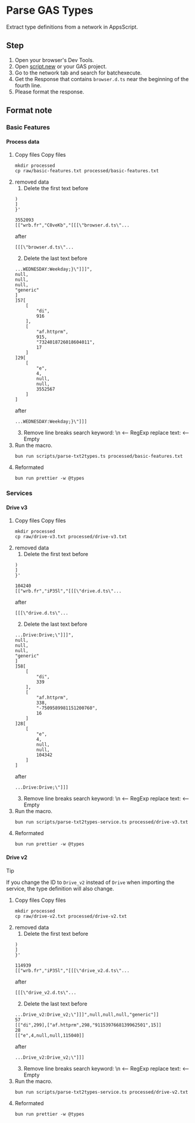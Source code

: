 # Parse GAS Types

Extract type definitions from a network in AppsScript.

## Step

1. Open your browser's Dev Tools.
2. Open [script.new](https://script.new) or your GAS project.
3. Go to the network tab and search for batchexecute.
4. Get the Response that contains `browser.d.ts` near the beginning of the fourth line.
5. Please format the response.

## Format note

### Basic Features

#### Process data

1. Copy files
    Copy files
    ```shell
    mkdir processed
    cp raw/basic-features.txt processed/basic-features.txt
    ```
2. removed data
   1. Delete the first text
    before
    ```
    )
    ]
    }'

    3552093
    [["wrb.fr","C0veKb","[[[\"browser.d.ts\"...
    ```
    after
    ```
    [[[\"browser.d.ts\"...
    ```
    2. Delete the last text
    before
    ```
    ...WEDNESDAY:Weekday;}\"]]]",
    null,
    null,
    null,
    "generic"
    ]
    ]57[
        [
            "di",
            916
        ],
        [
            "af.httprm",
            915,
            "7324018726018604011",
            17
        ]
    ]29[
        [
            "e",
            4,
            null,
            null,
            3552567
        ]
    ]
    ```
    after
    ```
    ...WEDNESDAY:Weekday;}\"]]]
    ```
    3. Remove line breaks
    search keyword: \n <-- RegExp
    replace text:  <-- Empty
3. Run the macro.
    ```shell
    bun run scripts/parse-txt2types.ts processed/basic-features.txt
    ```
4. Reformated
    ```shell
    bun run prettier -w @types
    ```

### Services

#### Drive v3

1. Copy files
    Copy files
    ```shell
    mkdir processed
    cp raw/drive-v3.txt processed/drive-v3.txt
    ```
2. removed data
   1. Delete the first text
    before
    ```
    )
    ]
    }'

    104240
    [["wrb.fr","iP35l","[[[\"drive.d.ts\"...
    ```
    after
    ```
    [[[\"drive.d.ts\"...
    ```
    2. Delete the last text
    before
    ```
    ...Drive:Drive;\"]]]",
    null,
    null,
    null,
    "generic"
    ]
    ]58[
        [
            "di",
            339
        ],
        [
            "af.httprm",
            338,
            "-7509589981151200760",
            16
        ]
    ]28[
        [
            "e",
            4,
            null,
            null,
            104342
        ]
    ]
    ```
    after
    ```
    ...Drive:Drive;\"]]]
    ```
    3. Remove line breaks
    search keyword: \n <-- RegExp
    replace text:  <-- Empty
3. Run the macro.
    ```shell
    bun run scripts/parse-txt2types-service.ts processed/drive-v3.txt
    ```
4. Reformated
    ```shell
    bun run prettier -w @types
    ```

#### Drive v2

> [!TIP]
> If you change the ID to `Drive_v2` instead of `Drive` when importing the service, the type definition will also change.

1. Copy files
    Copy files
    ```shell
    mkdir processed
    cp raw/drive-v2.txt processed/drive-v2.txt
    ```
2. removed data
   1. Delete the first text
    before
    ```
    )
    ]
    }'

    114939
    [["wrb.fr","iP35l","[[[\"drive_v2.d.ts\"...
    ```
    after
    ```
    [[[\"drive_v2.d.ts\"...
    ```
    2. Delete the last text
    before
    ```
    ...Drive_v2:Drive_v2;\"]]]",null,null,null,"generic"]]
    57
    [["di",299],["af.httprm",298,"9115397668139962501",15]]
    28
    [["e",4,null,null,115040]]

    ```
    after
    ```
    ...Drive_v2:Drive_v2;\"]]]
    ```
    3. Remove line breaks
    search keyword: \n <-- RegExp
    replace text:  <-- Empty
3. Run the macro.
    ```shell
    bun run scripts/parse-txt2types-service.ts processed/drive-v2.txt
    ```
4. Reformated
    ```shell
    bun run prettier -w @types
    ```

